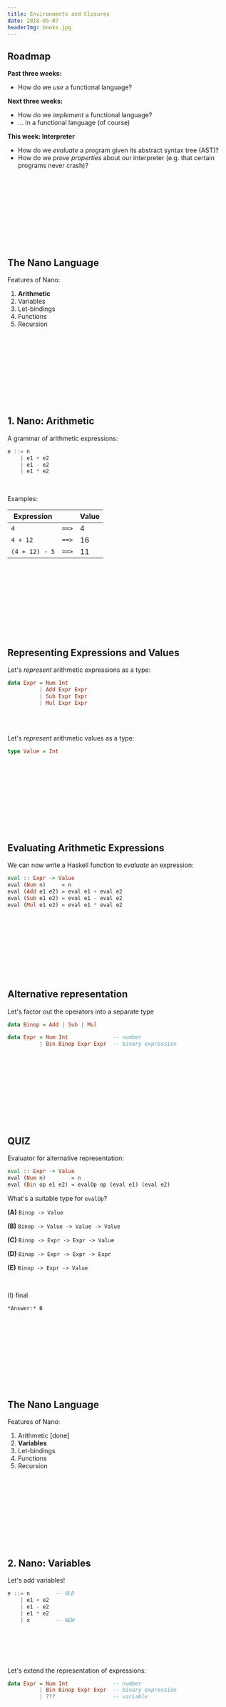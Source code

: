 ```yaml
---
title: Environments and Closures
date: 2018-05-07
headerImg: books.jpg
---
```


## Roadmap


**Past three weeks:**

- How do we *use* a functional language?


**Next three weeks:**

- How do we *implement* a functional language?
- ... in a functional language (of course)

**This week: Interpreter**

- How do we *evaluate* a program given its abstract syntax tree (AST)?
- How do we *prove properties* about our interpreter 
  (e.g. that certain programs never crash)?  
  
<br>
<br>
<br>
<br>
<br>
<br>
<br>
<br>
<br>

## The Nano Language

Features of Nano:

1. **Arithmetic**
2. Variables
3. Let-bindings
4. Functions
5. Recursion

<br>
<br>
<br>
<br>
<br>
<br>
<br>
<br>
<br>

## 1. Nano: Arithmetic

A grammar of arithmetic expressions:

```haskell
e ::= n
    | e1 + e2
    | e1 - e2
    | e1 * e2
```

<br>

Examples:

| Expression    |               | Value |
| ------------- | ------------- | ----- |
| `4`           | `==>`         | 4     |
| `4 + 12`      | `==>`         | 16    |
| `(4 + 12) - 5`| `==>`         | 11    |

<br>
<br>
<br>
<br>
<br>
<br>
<br>
<br>
<br>

## Representing Expressions and Values

Let's *represent* arithmetic expressions as a type:

```haskell
data Expr = Num Int
          | Add Expr Expr
          | Sub Expr Expr
          | Mul Expr Expr
```

<br>
<br>

Let's *represent* arithmetic values as a type:

```haskell
type Value = Int
```

<br>
<br>
<br>
<br>
<br>
<br>
<br>
<br>
<br>

## Evaluating Arithmetic Expressions

We can now write a Haskell function to  *evaluate* an expression:

```haskell
eval :: Expr -> Value
eval (Num n)     = n
eval (Add e1 e2) = eval e1 + eval e2
eval (Sub e1 e2) = eval e1 - eval e2
eval (Mul e1 e2) = eval e1 * eval e2
```

<br>
<br>
<br>
<br>
<br>
<br>
<br>
<br>

## Alternative representation

Let's factor out the operators into a separate type

```haskell
data Binop = Add | Sub | Mul

data Expr = Num Int              -- number
          | Bin Binop Expr Expr  -- binary expression
```

<br>
<br>
<br>
<br>
<br>
<br>
<br>
<br>
<br>

## QUIZ

Evaluator for alternative representation:

```haskell
eval :: Expr -> Value
eval (Num n)        = n
eval (Bin op e1 e2) = evalOp op (eval e1) (eval e2)
```

What's a suitable type for `evalOp`?

**(A)** `Binop -> Value`

**(B)** `Binop -> Value -> Value -> Value`

**(C)** `Binop -> Expr -> Expr -> Value`

**(D)** `Binop -> Expr -> Expr -> Expr`

**(E)** `Binop -> Expr -> Value`

<br>

(I) final

    *Answer:* B

<br>
<br>
<br>
<br>
<br>
<br>
<br>
<br>
<br>

## The Nano Language

Features of Nano:

1. Arithmetic [done]
2. **Variables**
3. Let-bindings
4. Functions
5. Recursion


<br>
<br>
<br>
<br>
<br>
<br>
<br>
<br>
<br>

## 2. Nano: Variables

Let's add variables!

```haskell
e ::= n        -- OLD
    | e1 + e2 
    | e1 - e2 
    | e1 * e2
    | x        -- NEW
```

<br>
<br>
<br>
<br>

Let's extend the representation of expressions:

```haskell
data Expr = Num Int              -- number
          | Bin Binop Expr Expr  -- binary expression
          | ???                  -- variable
```

<br>
<br>
<br>
<br>
<br>
<br>
<br>
<br>
<br>

```haskell
type Id = String

data Expr = Num Int              -- number
          | Bin Binop Expr Expr  -- binary expression
          | Var Id               -- variable
```

<br>
<br>
<br>
<br>

Now let's extend the evaluation function!

<br>
<br>
<br>
<br>
<br>
<br>
<br>
<br>
<br>

## QUIZ

What should the following expression evaluate to?

```
x + 1
```

**(A)** `0`

**(B)** `1`

**(C)** Runtime error

<br>

(I) final

    *Answer:* C
    
<br>
<br>
<br>
<br>
<br>
<br>
<br>
<br>
<br>

## Environment

An expression is evaluated in an **environment**

  - It's like a phone book that maps *variables* to *values*
  
```
["x" := 0, "y" := 12, ...]
```  

<br>

We can *represent* an environment using the following type:

```
type Env = [(Id, Value)]
```

<br>
<br>
<br>
<br>
<br>
<br>
<br>
<br>

## Evaluation in an Environment

We write

```
eval env expr  ==> value
```

To mean that evaluating `expr` *in the environment* `env` returns `value`

<br>
<br>
<br>
<br>
<br>
<br>
<br>
<br>

## QUIZ

What should the result of?

```
eval ["x" := 0, "y" := 12, ...] (x + 1)
```

**(A)** `0`

**(B)** `1`

**(C)** Runtime error

<br>

(I) final

    *Answer:* B

<br>
<br>
<br>
<br>
<br>
<br>
<br>
<br>

To evaluate a variable, **look up** its value in the environment!

| Environment    | Expression    |              | Value |
| -------------- | ------------- |------------- | ----- |
| `["x" := 5]`   | `x`           |`==>`         | 5     |
| `["x" := 5]`   | `x + 12`      |`==>`         | 17     |
| `["x" := 5]`   | `y - 5`       |`==>`         | error  |


<br>
<br>
<br>
<br>


## Evaluating Variables

We need to update our evaluation function to take the environment *as an argument*:

```haskell
eval :: Env -> Expr -> Value
eval env (Num n)        = ???
eval env (Bin op e1 e2) = ???
eval env (Var x)        = ???
```

<br>
<br>
<br>
<br>
<br>
<br>
<br>
<br>

```haskell
eval :: Env -> Expr -> Value
eval env (Num n)        = n
eval env (Bin op e1 e2) = evalOp op (eval env e1) (eval env e2)
eval env (Var x)        = lookup x env
```

<br>
<br>
<br>

But how do variables get into the environment?

<br>
<br>
<br>
<br>
<br>
<br>
<br>
<br>




## The Nano Language

Features of Nano:

1. Arithmetic [done]
2. Variables [done]
3. **Let-bindings**
4. Functions
5. Recursion


<br>
<br>
<br>
<br>
<br>
<br>
<br>
<br>
<br>


## 3. Nano: Let Bindings

Let's add let bindings!

```haskell
e ::= n                -- OLD
    | e1 + e2 
    | e1 - e2 
    | e1 * e2
    | x
    | let x = e1 in e2 -- NEW
```

<br>

Example:


| Environment    | Expression    |              | Value |
| -------------- | ------------- |------------- | ----- |
| `[]`           | `let x = 2 + 3 in x * 2`           |`==>`         | 10     |

<br>
<br>
<br>
<br>


Let's extend the representation of expressions:

```haskell
data Expr = Num Int              -- number
          | Bin Binop Expr Expr  -- binary expression
          | Var x                -- variable
          | ???                  -- let binding
```

<br>
<br>
<br>
<br>
<br>
<br>
<br>
<br>
<br>

```haskell
data Expr = Num Int              -- number
          | Bin Binop Expr Expr  -- binary expression
          | Var Id               -- variable
          | Let Id Expr Expr     -- let binding
```

<br>
<br>
<br>
<br>

Now let's extend the evaluation function!

```haskell
eval :: Env -> Expr -> Value
eval env (Num n)          = n
eval env (Bin op e1 e2)   = evalOp op (eval env e1) (eval env e2)
eval env (Var x)          = lookup x env
eval env (Let x def body) = ???
```

<br>

Let's develop intuition with examples!

<br>
<br>
<br>
<br>
<br>
<br>

## QUIZ

What should this evaluate to?

```haskell
let x = 5 
in
  x + 1
```

**(A)** `1`

**(B)** `5`

**(C)** `6`

**(D)** Error: unbound variable `x`

**(E)** Error: unbound variable `y`


<br>

(I) final

    *Answer:* C

<br>
<br>
<br>
<br>
<br>
<br>

## QUIZ

What should this evaluate to?

```haskell
let x = 5 
in
  let y = x + 1 
  in
    x * y
```

**(A)** `5`

**(B)** `6`

**(C)** `30`

**(D)** Error: unbound variable `x`

**(E)** Error: unbound variable `y`


<br>

(I) final

    *Answer:* C

<br>
<br>
<br>
<br>
<br>
<br>
<br>
<br>

    
## QUIZ

What should this evaluate to?

```haskell
let x = 0 
in
  (let x = 100 
   in
     x + 1
  ) + x
```

**(A)** `1`

**(B)** `101`

**(C)** `201`

**(D)** `2`

**(E)** Error: multiple definitions of `x`


<br>

(I) final

    *Answer:* B

<br>
<br>
<br>
<br>
<br>
<br>
<br>

## Principle: Static (Lexical) Scoping
    
Every variable *use* (occurrence) gets its value from the most local *definition* (binding)

  - in a *pure* language, the value never changes once defined
  - easy to tell by looking at the program, where a variable's value came from!
    
<br>
<br>
<br>
<br>
<br>
<br>
<br>

## Implementing Lexical Scoping

**Example 1**:

```haskell
            -- environment:
let x = 5   -- []
in          --   [x := 5]
  x + 1     --   |
```

<br>
<br>

**Example 2**:

```haskell
                 -- environment:
let x = 5        -- []
in               --   [x := 5]
  let y = x + 1  --   |
  in             --   | [y := 6, x := 5]
    x * y        --   | |
```

*Note:* `[y := 6]` got *added* to the environment

<br>
<br>

**Example 3**:

```haskell
                 -- environment:
let x = 0        -- []
in               --   [x := 0]
  (let x = 100   --   |
   in            --   | [x := 100, x := 0]
     x + 1       --   | |
  )              --   | |
  + x            --   |     
```

*Note:* `[x := 100]` was only added for the inner scope

<br>
<br>
<br>
<br>
<br>
<br>
<br>


## Evaluating let Expressions

To evaluate `let x = e1 in e2` in `env`:

  1. Evaluate `e1` in `env` to `val`
  2. *Extend* `env` with a mapping `["x" := val]`
  3. Evaluate `e2` in this extended environment
  
<br>
<br>
<br>
<br>
<br>
<br>
<br>  

```haskell
eval :: Env -> Expr -> Value
eval env (Num n)          = n
eval env (Bin op e1 e2)   = evalOp op (eval e1) (eval e2)
eval env (Var x)          = lookup x env
eval env (Let x e1 e2)    = eval env' e2
  where
    v    = eval env e1
    env' = (x, v) : env    
```


<br>
<br>
<br>
<br>
<br>
<br>
<br>
<br>


## QUIZ

Which of the following locations inside `eval` **could fail**?

```haskell
eval :: Env -> Expr -> Value
eval env (Num n)          = n                              -- (A)
eval env (Bin op e1 e2)   = evalOp op (eval e1) (eval e2)  -- (B)
eval env (Var x)          = lookup x env                   -- (C)
eval env (Let x e1 e2)    = eval env' e2                   -- (D)
  where
    v    = eval env e1
    env' = (x, v) : env
                                                           -- (E): none    
```


<br>

(I) final

    *Answer:* C
    
<br>
<br>
<br>
<br>
<br>
<br>

## Runtime errors

How do we make sure that `eval` never fails?

<br>
<br>
<br>
<br>
<br>
<br>

## Free vs bound variables

In `eval env e`, `env` must contain bindings for *all free variables* of `e`!

  - an occurrence of `x` is **free** if it is not **bound**
  - an occurrence of `x` is **bound** if it's inside `e2` where `let x = e1 in e2`
  - evaluation succeeds when an expression is **closed**!

<br>
<br>
<br>
<br>
<br>
<br>
<br>
<br>
<br>

## QUIZ

Which variables are free in the expression?

```haskell
let y = (let x = 2 
         in 
           x
        ) + x 
in
  let x = 3 
  in
    x + y
```    

**(A)** None

**(B)** `x`

**(C)** `y`

**(D)** `x, y`

<br>

(I) final

    *Answer:* B
    
<br>
<br>
<br>
<br>
<br>
<br>
<br>
<br>
<br>

## The Nano Language

Features of Nano:

1. Arithmetic [done]
2. Variables [done]
3. Let binding [done]
4. **Functions**
5. Recursion
    
<br>
<br>
<br>
<br>
<br>
<br>
<br>
<br>



## 4. Nano: Functions

Let's add:
 
  - lambda abstraction (aka function definitions) 
  - applications (aka function calls)


```haskell
e ::= n                -- OLD
    | e1 + e2 
    | e1 - e2 
    | e1 * e2
    | x
    | let x = e1 in e2
                       -- NEW
    | \x -> e  -- abstraction
    | e1 e2    -- application        
```

<br>

Example:

```haskell
let inc = \x -> x + 1 in 
inc 10
```

<br>
<br>
<br>
<br>
<br>
<br>
<br>
<br>
<br>

## QUIZ

What should this evaluate to?

```haskell
let inc = \x -> x + 1 in 
inc 10
```    

**(A)** Undefined variable `x`

**(B)** Undefined variable `inc`

**(C)** `1`

**(D)** `10`

**(E)** `11`

<br>

(I) final

    *Answer:* E
    
<br>
<br>
<br>
<br>
<br>
<br>
<br>
<br>
<br>

## Representing functions

Let's extend the representation of expressions:

```haskell
data Expr = Num Int              -- number
          | Bin Binop Expr Expr  -- binary expression
          | Var Id               -- variable
          | Let Id Expr Expr     -- let expression
          | ???                  -- abstraction
          | ???                  -- application
```

<br>
<br>
<br>
<br>
<br>
<br>
<br>
<br>
<br>


```haskell
data Expr = Num Int              -- number
          | Bin Binop Expr Expr  -- binary expression
          | Var Id               -- variable
          | Let Id Expr Expr     -- let expression
          | Lam Id Expr          -- abstraction: formal + body
          | App Expr Expr        -- application: function + actual
```

<br>

Example:

```haskell
let inc = \x -> x + 1 in 
inc 10
```

represented as:

```haskell
Let "inc" 
  (Lam "x" (Bin Add (Var "x") (Num 1)))
  (App (Var "inc") (Num 10))
```

<br>
<br>
<br>
<br>
<br>
<br>

## Evaluating Functions

```haskell
                      -- environment  
let inc = \x -> x + 1 
in                    -- [inc := ???]
  inc 10              -- use the value of inc to evaluate this
```

<br>

What is the **value** of `inc`???

<br>
<br>
<br>
<br>
<br>
<br>
<br>
<br>
<br>

## Rethinking our values

**Until now:** a program *evaluates* to an integer (or fails)

```haskell
type Value = Int

type Env = [(Id, Value)]

eval :: Env -> Expr -> Value
```

<br>
<br>

What do these programs evaluate to?

```haskell
(1)
\x -> x + 1
==> ???

(2)
let f = \x y -> x + y in
f 1
==> ???
```

(I) final

    Conceptually, they both evaluate to a function that increments its argument
    

<br>
<br>
<br>
<br>
<br>
<br>

**Now:** a program evaluates to an integer or *a function* (or fails)

  - Remember: functions are *first-class* values
  
<br>

Let's change our definition of values!  

```haskell
data Value = VNum Int
           | VFun ??? -- What info do we need to store?
           
-- Other types stay the same
type Env = [(Id, Value)]

eval :: Env -> Expr -> Value           
```
<br>
<br>
<br>
<br>
<br>
<br>
<br>
<br>
<br>

## Function values

How should we represent a function value?

```haskell
let inc = \x -> x + 1 in 
inc 10
```

We need to store enough information about `inc`
so that we can later evaluate any *application* of `inc`
(like `inc 0`, `inc 5`, `inc 10`, `inc (factorial 100)`)

<br>
<br>
<br>
<br>

The **value** of a function is its **code**!

<br>
<br>
<br>
<br>
<br>
<br>
<br>
<br>
<br>

## Representing Function Values (First Attempt)

Grammar for values:

```haskell
v ::= n       -- OLD: number
    | <x, e>  -- NEW: formal + body
```

<br>
<br>

Haskell representation:

```haskell
data Value = VNum Int
           | VFun Id Expr -- formal + body
```

<br>
<br>

Let's try this!

```haskell
                      -- environment  
let inc = \x -> x + 1 
in                    -- [inc := <x, x + 1>]
  inc 10              -- how do we evaluate this?
```

<br>
<br>
<br>
<br>
<br>
<br>
<br>
<br>
<br>

## Evaluating applications

```haskell
                      -- environment  
let inc = \x -> x + 1 
in                    -- [inc := <x, x + 1>]
  inc 10              -- how do we evaluate this?
```

To evaluate `inc 10`:
  
  1. Evaluate `inc`, get `<x, x + 1>` 
  2. Evaluate `10`, get `10`
  3. Evaluate `x + 1` in an environment *extended* with `[x := 10]`


<br>
<br>
<br>
<br>
<br>

Let's extend our `eval` function!

```haskell
eval :: Env -> Expr -> Value
eval env (Num n)          = ???
eval env (Bin op e1 e2)   = ???
eval env (Var x)          = ???
eval env (Let x e1 e2)    = ???
eval env (Lam x e)        = ???
eval env (App e1 e2)      = ???    
```

<br>
<br>
<br>
<br>
<br>
<br>
<br>
<br>

```haskell
eval :: Env -> Expr -> Value
eval env (Num n)        = VNum n
eval env (Var x)        = lookup x env
eval env (Bin op e1 e2) = VNum (evalOp op v1 v2)
  where
    (VNum v1) = eval env e1
    (VNum v2) = eval env e2
eval env (Let x e1 e2) = eval env' e2
  where
    v = eval env e1
    env' = (x, v) : env
eval env (Lam x body) = VFun x body
eval env (App fun arg) = eval env' body
  where
    VFun x body = eval env fun  -- DO NOT DO THIS in HW! 
                                -- introduce a helper instead 
                                -- to match different value patterns 
    vArg        = eval env arg
    env'        = (x, vArg) : env
```

<br>
<br>
<br>
<br>
<br>
<br>
<br>
<br>

## QUIZ

What should this evaluate to?

```haskell
let c = 1 
in
  let inc = \x -> x + c
  in
    inc 10
```

**(A)** Undefined variable `x`

**(B)** Undefined variable `c`

**(C)** `1`

**(D)** `10`

**(E)** `11`

<br>

(I) final

    *Answer:* E

<br>
<br>
<br>
<br>
<br>
<br>
<br>
<br>

## QUIZ

And what should this evaluate to?

```haskell
let c = 1 
in
  let inc = \x -> x + c
  in
    let c = 100
    in
      inc 10
```

**(A)** Error: multiple definitions of `c`

**(B)** `11`

**(C)** `110`

<br>

(I) final

    *Answer:* B
    
<br>
<br>
<br>
<br>
<br>
<br>
<br>
<br>

## Reminder: Referential Transparency

The same expression must *always* evaluate to the same value

  - In particular: a function must *always* return the same output for a given input
  
<br>
<br>  
  
Why?

```haskell
> myFunc 10
11

> myFunc 10
110
```

Oh no! How do I find the bug???

  - Is it in `myFunc`?
  - Is it in a global variable?
  - Is it in a library somewhere else?
  
My worst debugging nightmare!

<br>
<br>
<br>
<br>
<br>
<br>
<br>
<br>

## Static vs Dynamic Scoping

What we want:

```haskell
let c = 1               -- <-------------------
in                      --                    \
  let inc = \x -> x + c -- refers to this def \ 
  in
    let c = 100
    in
      inc 10
      
==> 11
```

<br>
<br>

**Lexical** (or **static**) scoping:

  - each occurrence of a variable refers to the most recent binding *in the program text*
  - definition of each variable is unique and known *statically*
  - guarantees referential transparency:

```haskell
let c = 1               -- <-------------------
in                      --                    \
  let inc = \x -> x + c -- refers to this def \ 
  in
    let c = 100
    in
      let res1 = inc 10    -- ==> 11
      in
        let c = 200
        in res2 = inc 10   -- ==> 11
           in res1 == res2 -- ==> True
```
  
<br>
<br>
<br>
<br>

What we **don't** want:

```haskell
let c = 1               
in
  let inc = \x -> x + c -- refers to this def \ 
  in                    --                    \
    let c = 100         -- <-------------------
    in
      inc 10
      
==> 110
```

<br>
<br>

**Dynamic** scoping:

  - each occurrence of a variable refers to the most recent binding *during program execution*
  - can't tell where a variable is defined just by looking at the function body
  - *violates* referential transparency:
    
```haskell
let c = 1               
in
  let inc = \x -> x + c    -- refers to this def \  \
  in                       --                    \  \
    let c = 100            -- <-------------------  \
    in                     --                       \
      let res1 = inc 10    -- ==> 110               \
      in                   --                       \
        let c = 200        -- <----------------------
        in res2 = inc 10   -- ==> 210!!!
           in res1 == res2 -- ==> False
```

<br>
<br>
<br>
<br>
<br>
<br>
<br>
<br>
<br>

## QUIZ

Which scoping does our `eval` function implement?

```haskell
...
eval env (Lam x body) = VFun x body
eval env (App fun arg) = eval env' body
  where
    VFun x body = eval env fun
    vArg        = eval env arg
    env'        = (x, vArg) : env
```

**(A)** Static

**(B)** Dynamic

**(C)** Neither

<br>

(I) final

    *Answer:* B
    
<br>
<br>
<br>
<br>
<br>
<br>
<br>
<br>

Let's find out!

```haskell
                         -- env:
let c = 1                --                                          []
in                       --                                  ["c" := 1]
  let inc = \x -> x + c
  in                     --             ["inc" := <x, x + c>, "c" := 1]
    let c = 100
    in                   -- ["c" := 100, "inc" := <x, x + c>, "c" := 1]
      inc             10
      
-- 1. ==> <x, x + c>

-- 2.                 ==> 10

-- 3. x + c      ["x" := 10, "c" := 100, "inc" := <x, x + c>, "c" := 1]      

--    ==> 110
```

Ouch.

What went wrong?

<br>
<br>
<br>
<br>

```haskell
let c = 1
in                       --                                  ["c" := 1]
  let inc = \x -> x + c  -- we want this "c" to ALWAYS mean 1!
  in                     --             ["inc" := <x, x + c>, "c" := 1]
    let c = 100
    in                   -- ["c" := 100, "inc" := <x, x + c>, "c" := 1]
      inc 10       -- but now it means 100 because we are in a new env!
```

<br>
<br>
<br>
<br>

**Lesson learned:** need to remember what `c` was bound to when `inc` was **defined**!

  - i.e. "freeze" the environment at the point of function definition

<br>
<br>
<br>
<br>
<br>
<br>
<br>
<br>
<br>

## Implementing Static Scoping

Key ideas:

 - **At definition:** Freeze the environment in the function's value
 - **At call:** Use the *frozen* environment to evaluate the body
     - instead of the *current* environment
 
```haskell
                         -- env:
let c = 1                --                                          []
in                       --                                  ["c" := 1]
  let inc = \x -> x + c
  in                     --        ["inc" := <fro, x, x + c>, "c" := 1]
                         --             where fro = ["c" := 1]
    let c = 100
    in                   -- ["c" := 100, "inc" := <fro, x, x + c>, ...]
      inc             10
      
-- 1. ==> <fro, x, x + c>

-- 2.                 ==> 10
--               add "x" to fro instead of env:
-- 3. x + c      ["x" := 10, "c" := 1]      

--    ==> 11
```

Tada!

<br>
<br>
<br>
<br>
<br>
<br>
<br>
<br>
<br>


## Function Values as Closures

To implement lexical scoping, we will represent function values as *closures*

**Closure** = *lambda abstraction* (formal + body) + *environment* at function definition 

<br>
<br>

*Updated* grammar for values:

```haskell
v ::= n
    | <env, x, e>  -- NEW: frozen env + formal + body
    
env ::= []
      | (x := v) : env
```

<br>
<br>

*Updated* Haskell representation:

```haskell
data Value = VNum Int
           | VClos Env Id Expr -- frozen env + formal + body
```

<br>
<br>
<br>
<br>
<br>
<br>
<br>
<br>
<br>


## Evaluating function definitions

How should we modify our `eval` for `Lam`?

```haskell
data Value = VNum Int
           | VClos Env Id Expr -- env + formal + body
           
eval :: Env -> Expr -> Value
eval env (Lam x body) = ??? -- construct a closure
``` 

<br>

Recall: **At definition:** Freeze the environment in the function's value

Exact code for you to figure out in HW4

<br>
<br>
<br>
<br>
<br>
<br>
<br>
<br>
<br>

## Evaluating function calls

How should we modify our `eval` for `App`?

```haskell
data Value = VNum Int
           | VClos Env Id Expr -- env + formal + body
           
eval :: Env -> Expr -> Value
eval env (App e1 e2) = ??? -- apply the closure
``` 

<br>

Recall: **At call:** Use the *frozen* environment to evaluate the body

Exact code for you to figure out in HW4

<br>
<br>

**Hint:** Recall evaluating `inc 10`:

1. Evaluate `inc` to get `<fro, x, x + c>`
2. Evaluate `10` to get `10`
3. Evaluate `x + c` in `(x := 10) : fro`

<br>
<br>

Let's generalize to `e1 e2`:

1. Evaluate `e1` to get `<fro, param, body>`
2. Evaluate `e2` to get `v2`
3. Evaluate `body` in `(param := v2) : fro`

<br>
<br>
<br>
<br>
<br>
<br>
<br>
<br>
<br>

## Advanced Features of Functions

- Functions returning functions
  - aka *partial applications*
- Functions taking functions as arguments
  - aka *higher-order functions*
- Recursion

Does our `eval` support this?

<br>
<br>
<br>
<br>
<br>
<br>
<br>
<br>
<br>

## QUIZ

What should the following evaluate to?

```haskell
let add = \x -> (\y -> x + y)
in
  let add1 = add 1
  in
    let add10 = add 10
    in
      add1 100 + add10 1000
```

**(A)** Runtime error

**(B)** 1102

**(C)** 1120

**(D)** 1111

<br>

(I) final

    *Answer:* D
    
<br>
<br>
<br>
<br>
<br>
<br>
<br>
<br>
<br>

## Partial Applications Achieved!

Closures support functions returning functions!

```haskell
let add = \x -> (\y -> x + y) --                           env0 = []
in                         -- env1 = ["add" := <[], x, \y -> x + y>]
  let add1 = 
        add 1 -- eval ("x" := 1 : env0) (\y -> x + y) 
              --   ==> <["x" := 1], y, x + y>
  in       -- env2 = ["add1" := <["x" := 1], y, x + y>, "add" := ...]
    let add10 = 
      add 10 -- eval ("x" := 10 : env0) (\y -> x + y) 
             --   ==> <["x" := 10], y, x + y>
    in  -- env3 = ["add10" := <["x" := 10], y, x + y>, "add1" := ...]
      add1 100 -- eval ["y" := 100, "x" := 1] (x + y) 
               --   ==> 101
      + 
      add10 1000 -- eval ["y" := 1000, "x" := 10] (x + y) 
                 --  ==> 1010

==> 1111                 
```

<br>
<br>
<br>
<br>
<br>
<br>
<br>
<br>
<br>

## QUIZ

What should the following evaluate to?

```haskell
let inc = \x -> x + 1
in
  let doTwice = \f -> (\x -> f (f x))
  in
    doTwice inc 10
```

**(A)** Runtime error

**(B)** 11

**(C)** 12

<br>

(I) final

    *Answer:* C

<br>
<br>
<br>
<br>
<br>
<br>
<br>
<br>

## Higher-order Functions Achieved

Closures support functions taking functions as arguments!

```haskell
let inc = \x -> x + 1                                -- env0 = []
in                              -- env1 = [inc := <[], x, x + 1>]
  let doTwice = \f -> (\x -> f (f x))
  in  -- env2 = [doTwice := <env1, f, \x -> f (f x)>, inc := ...]
    ((doTwice inc) -- eval ("f" := <[],x,x + 1> : env1) (\x -> f (f x))
                   -- ==> <("f" := <[],x,x + 1> : env1), x, f (f x)>
                   
      10)          -- eval ["x" := 10, "f" := <[],x,x + 1>, ...] f (f x)
      
-- f   ==> <[], x, x + 1>
-- x   ==> 10
-- <[], x, x + 1> 10 ==> eval ["x" := 10] x + 1 ==> 11
-- <[], x, x + 1> 11 ==> eval ["x" := 11] x + 1 ==> 12
    
==> 12    
```

<br>
<br>
<br>
<br>
<br>
<br>
<br>
<br>
<br>     

## QUIZ

What does this evaluate to?

```haskell
let f = \n -> n * f (n - 1) 
in
  f 5
```

**(A)** `120`

**(B)** Evaluation does not terminate

**(C)** Error: unbound variable `f`

<br>

(I) final

    *Answer:* C

<br>
<br>
<br>
<br>
<br>
<br>
<br>

```haskell
let f = \n -> n * f (n - 1) 
in -- [f := <[], n, n * f (n - 1)>]
  f 5 -- eval [n := 5] (n * f (n - 1))
      --  ==> unbound variable f!!!
```


**Lesson learned:** to support recursion, 
you need to figure out a way to put the function itself *back* into its closure environment
before the body gets evaluated!

<br>
<br>
<br>
<br>
<br>
<br>
<br>
<br>
<br>

## The Nano Language

Features of Nano:

1. Arithmetic [done]
2. Variables [done]
3. Let bindings [done]
3. Functions [done]
4. Recursion **[you figure it out in HW4]**


<br>
<br>
<br>
<br>
<br>
<br>
<br>
<br>

That's all folks!


